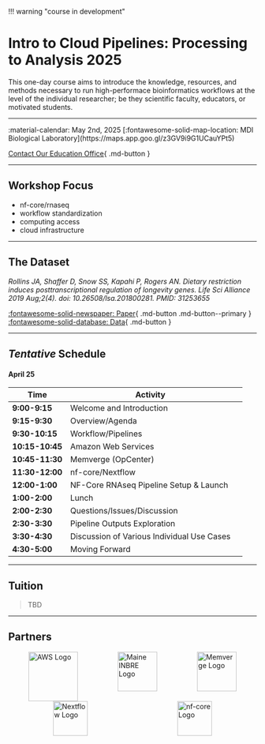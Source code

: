 !!! warning "course in development"

# Intro to Cloud Pipelines: Processing to Analysis 2025

This one-day course aims to introduce the knowledge, resources, and methods necessary to run high-performace bioinformatics workflows at the level of the individual researcher; be they scientific faculty, educators, or motivated students. 

---

<div class="grid cards" markdown>
 :material-calendar: May 2nd, 2025      
 [:fontawesome-solid-map-location: MDI Biological Laboratory](https://maps.app.goo.gl/z3GV9i9G1UCauYPt5)
</div>

<!-- Hidden
[Apply Now](https://labcentral.mdibl.org/programs/view/660){ .md-button .md-button--primary }
[Contact Our Education Office](https://mdibl.org/education/contact-education/){ .md-button }
-->

[Contact Our Education Office](https://mdibl.org/education/contact-education/){ .md-button }

---

## Workshop Focus
- nf-core/rnaseq
- workflow standardization
- computing access
- cloud infrastructure

---

## The Dataset 

*Rollins JA, Shaffer D, Snow SS, Kapahi P, Rogers AN. Dietary restriction induces posttranscriptional regulation of longevity genes. Life Sci Alliance 2019 Aug;2(4). doi: 10.26508/lsa.201800281. PMID: 31253655*

[:fontawesome-solid-newspaper: Paper](supplementalFiles/jrollins2019_paper.pdf){ .md-button .md-button--primary } [:fontawesome-solid-database: Data](https://www.ncbi.nlm.nih.gov/geo/query/acc.cgi?acc=GSE119485){ .md-button  }

---
## *Tentative* Schedule 

#### **April 25**

| Time        | Activity                                                   |  |
|-------------|------------------------------------------------------------|--|
| **9:00-9:15** | Welcome and Introduction                                 |  |
| **9:15-9:30** | Overview/Agenda                                          |  |
| **9:30-10:15** | Workflow/Pipelines                                      |  |
| **10:15-10:45** | Amazon Web Services                                    |  |
| **10:45-11:30** | Memverge (OpCenter)                                    |  |
| **11:30-12:00** | nf-core/Nextflow                                       |  |
| **12:00-1:00** | NF-Core RNAseq Pipeline Setup & Launch                  |  |
| **1:00-2:00** | Lunch                                                    |  |
| **2:00-2:30** | Questions/Issues/Discussion                              |  |
| **2:30-3:30** | Pipeline Outputs Exploration                             |  |
| **3:30-4:30** | Discussion of Various Individual Use Cases               |  |
| **4:30-5:00** | Moving Forward                                           |  |

<!--
| Time | Activity | Presenter |
|------|-----------|-----------|
| **9:00-9:15 AM** | Welcome and Introduction | Joel |
| **9:15-9:30 AM** | Overview/Agenda | Joel |
| **9:30-10:15 AM** | Workflow/Pipelines | Heath |
| **10:15-10:45 AM** | Amazon Web Services | Ryan |
| **10:45-11:30 AM** | Memverge (OpCenter) | Sateesh? |
| **11:30 AM-12:00 PM** | NF-Core/Nextflow | Riley |
| **12:00-12:10 PM** | Experiment Overview | Heath |
| **12:10-1:00 PM** | NF-Core RNAseq Pipeline Setup & Launch | Ryan |
| **1:00-2:00 PM** | Lunch | - |
| **2:00-2:30 PM** | Questions/Issues/Discussion | Heath |
| **2:30-3:30 PM** | Pipeline Outputs Exploration | Heath |
| **3:30-4:30 PM** | Discussion of Various Individual Use Cases | TBD |
| **4:30-5:00 PM** | Resources for Further Interest/Deeper Detail (How we can help as INBRE hub) | TBD |
-->

---
## Tuition

> TBD

---

## Partners

<div style="display: flex; justify-content: space-around;">
  <img src="https://mdibl.org/wp-content/uploads/2024/02/2560px-Amazon_Web_Services_Logo.svg_.png" alt="AWS Logo" style="height: 100px" loading="lazy"/>
  <img src="https://mdibl.org/wp-content/uploads/2021/08/INBRE_logo.jpg" alt="Maine INBRE Logo" style="height: 80px" loading="lazy"/>
  <img src="https://mdibl.org/wp-content/uploads/2024/02/MemVerge-Logo-03052023.png" alt="Memverge Logo" style="height: 80px" loading="lazy"/>
</div>

<div style="display: flex; justify-content: space-around;">
  <img src="https://mdibl.org/wp-content/uploads/2024/02/nextflow-logo-bg-light.png" alt="Nextflow Logo" style="height: 70px" loading="lazy"/>
  <img src="https://mdibl.org/wp-content/uploads/2024/02/nf-core-logo.png" alt="nf-core Logo" style="height: 70px" loading="lazy"/>
</div>
